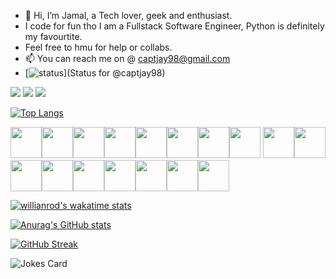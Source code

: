- 👋 Hi, I’m Jamal, a Tech lover, geek and enthusiast.
- I code for fun tho I am a Fullstack Software Engineer, Python is definitely my favourtite.
- Feel free to hmu for help or collabs.
- 📫 You can reach me on @ captjay98@gmail.com
- [![status](https://badge.stateful.com/captjay98/status.svg)](Status for @captjay98)



[![](https://img.shields.io/badge/instagram-12100E?style=for-the-badge&logo=instagram)](https://www.instagram.com/capt_jay98/)
[![](https://img.shields.io/badge/twitter-%230077B5.svg?style=for-the-badge&logo=twitter)](https://mobile.twitter.com/capt_jay98)
[![](https://img.shields.io/badge/Spotify-1ED760?style=for-the-badge&logo=spotify&logoColor=white)](https://open.spotify.com/user/9fseiifs91xr5x6widc4by28o)

[![Top Langs](https://github-readme-stats.vercel.app/api/top-langs/?username=captjay98&theme=tokyonight_duo&layout=compact&hide=Assembly,Powershell&langs_count=8%exclude_repo=alx-higher_level_programming,AirBnB_clone_v3)](https://github.com/captjay98/github-readme-stats)


<img height=50 src="https://cdn.jsdelivr.net/gh/devicons/devicon/icons/python/python-original.svg"/><img height=50 src="https://cdn.jsdelivr.net/gh/devicons/devicon/icons/django/django-plain.svg"/><img height=50 src="https://cdn.jsdelivr.net/gh/devicons/devicon/icons/c/c-original.svg"/><img height=50 src="https://cdn.jsdelivr.net/gh/devicons/devicon/icons/html5/html5-original.svg"/><img height=50 src="https://cdn.jsdelivr.net/gh/devicons/devicon/icons/css3/css3-original.svg"/><img height=50 src="https://cdn.jsdelivr.net/gh/devicons/devicon/icons/javascript/javascript-original.svg"/><img height=50 src="https://cdn.jsdelivr.net/gh/devicons/devicon/icons/nodejs/nodejs-original.svg"/><img height=50 src="https://cdn.jsdelivr.net/gh/devicons/devicon/icons/express/express-original.svg"/>
<img height=50 src="https://cdn.jsdelivr.net/gh/devicons/devicon/icons/mysql/mysql-original-wordmark.svg" /><img height=50 src="https://cdn.jsdelivr.net/gh/devicons/devicon/icons/mongodb/mongodb-original.svg"/></br><img height=50 src="https://cdn.jsdelivr.net/gh/devicons/devicon/icons/git/git-plain.svg"/><img height=50 src="https://cdn.jsdelivr.net/gh/devicons/devicon/icons/bash/bash-original.svg"/><img height=50 src="https://cdn.jsdelivr.net/gh/devicons/devicon/icons/linux/linux-original.svg"/><img height=50 src="https://cdn.jsdelivr.net/gh/devicons/devicon/icons/ubuntu/ubuntu-plain.svg"/><img height=50 src="https://cdn.jsdelivr.net/gh/devicons/devicon/icons/vim/vim-original.svg"/><img height=50 src="https://cdn.jsdelivr.net/gh/devicons/devicon/icons/nginx/nginx-original.svg"/><img height=50 src="https://cdn.jsdelivr.net/gh/devicons/devicon/icons/docker/docker-original.svg"/>
          
          
          
          
          


[![willianrod's wakatime stats](https://github-readme-stats.vercel.app/api/wakatime?username=captjay98&theme=tokyonight_duo&layout=compact)](https://github.com/anuraghazra/github-readme-stats)

[![Anurag's GitHub stats](https://github-readme-stats.vercel.app/api?username=captjay98&theme=tokyonight_duo&layout=compact)](https://github.com/captjay98/github-readme-stats)

[![GitHub Streak](https://github-readme-streak-stats.herokuapp.com/?user=captjay98&theme=tokyonight_duo&layout=compact)](https://git.io/streak-stats)

![Jokes Card](https://readme-jokes.vercel.app/api)




